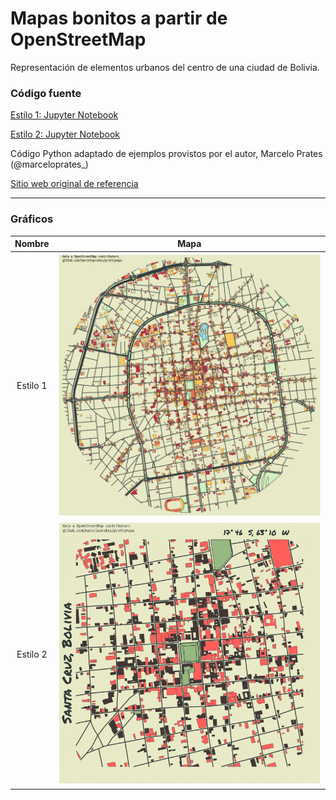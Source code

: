 # Mapas bonitos a partir de OpenStreetMap
Representación de elementos urbanos del centro de una ciudad de Bolivia.

### Código fuente

[Estilo 1: Jupyter Notebook](prettymaps_santacruz_estilo1.ipynb)

[Estilo 2: Jupyter Notebook](prettymaps_santacruz_estilo2.ipynb)


Código Python adaptado de ejemplos provistos por el autor, Marcelo Prates (@marceloprates_)

[Sitio web original de referencia](https://github.com/marceloprates/prettymaps)


---

### Gráficos

| Nombre             |  Mapa |
:-------------------------:|:-------------------------:
Estilo 1  |  ![](salida/santacruz_e1.png)
Estilo 2  |  ![](salida/santacruz_e2.png)
